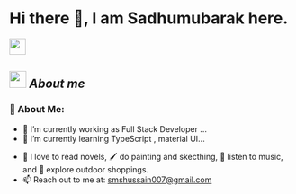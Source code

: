 # Hi there 👋, I am Sadhumubarak here. 
<img src="https://github.com/TheDudeThatCode/TheDudeThatCode/blob/master/Assets/Hi.gif" width="29px">

## <img src="https://media.giphy.com/media/ObNTw8Uzwy6KQ/giphy.gif" width="30px">&nbsp;***About me***

### 🤵 About Me:

- 🔭 I’m currently working as Full Stack Developer ...
- 🌱 I’m currently learning TypeScript , material UI...
<!-- - 👯 I’m looking to collaborate on ... -->
<!-- - 🤔 I’m looking for help with ... -->
<!-- - 💬 Ask me about react ... -->
- 📖 I love to read novels, 🖌️ do painting and skecthing, 🎵 listen to music, and 🌴 explore outdoor shoppings.
- 📫 Reach out to me at: <a href="smshussain007@gmail.com">smshussain007@gmail.com</a>
<!-- - 😄 Pronouns: ... -->
<!-- - ⚡ Fun fact: ... -->


